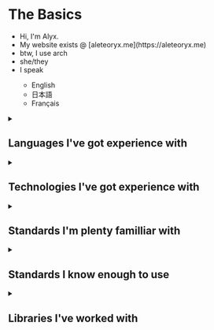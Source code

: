 <h1>The Basics</h1>
<ul>
  <li> Hi, I'm Alyx.</li>
  <li>My website exists @ [aleteoryx.me](https://aleteoryx.me)</li>
  <li>btw, I use arch</li>
  <li>she/they</li>
  <li>I speak</li>
  <ul>
    <li>English</li>
    <li>日本語</li>
    <li>Français</li>
  </ul>
</ul>

<details><summary><h2>Languages I've got experience with</h2></summary>
  <ul>
    <li>JavaScript</li>
    <li>C</li>
    <li>C++</li>
    <li>C#</li>
    <li>Bash</li>
    <li>Batch</li>
    <li>Rust</li>
    <li>Python</li>
    <li>Java</li>
    <li>HTML</li>
    <li>CSS</li>
    <li>PHP</li>
    <li>Perl</li>
    <li>GLSL</li>
    <li>SQL</li>
  </ul>
</details>

<details><summary><h2>Technologies I've got experience with</h2></summary>
  <ul>
    <li>linux</li>
    <li>BSD</li>
    <li>k8s</li>
    <li>docker</li>
    <li>libvirt/kvm</li>
    <li>dri</li></li>
    <li>xorg</li>
    <li>wayland</li>
    <li>opengl</li>
    <li>regular expressions</li>
    <li>posix</li>
    <li>systemd</li>
    <li>dbus</li>
    <li>cockpit</li>
    <li>AWS</li>
    <li>Google Maps</li>
    <li>Asynchronous Programming</li>
    <li>GTK</li>
    <li>MySQL</li>
    <li>sqlite</li>
  </ul>
</details>

<details><summary><h2>Standards I'm plenty familliar with</h2></summary>
  <ul>
    <li>HTTP < 3.0</li>
    <li>GIF*</li>
    <li>IMAP</li>
    <li>DNS</li>
  </ul>
</details>

<details><summary><h2>Standards I know enough to use</h2></summary>
  <ul>
    <li>WebSockets</li>
    <li>SSL/TLS</li>
    <li>QUIC</li>
    <li>HTTP/3.0</li>
  </ul>
</details>  

<details><summary><h2>Libraries I've worked with</h2></summary>
  <ul>
    <li>JavaScript</li>
    <ul>
      <li>React</li>
      <li>Express.js</li>
    </ul>
    <li>C/C++</li></li>
    <ul>
      <li>SDL2</li>
      <li>GLFW</li>
      <li>libxml</li>
      <li>Xlib</li>
      <li>OpenGL</li>
      <li>wlroots</li>
    </ul>
    <li>Rust</li>
    <ul>
      <li>pixels</li>
      <li>winit</li>
      <li>serde(TOML,JSON,RON)</li>
      <li>sqlx</li>
      <li>serenity</li>
    </ul>
    <li>PHP</li>
    <ul>
      <li>laravel</li>
    </ul>
    <li>Python</li>
    <ul>
      <li>pycord</li>
      <li>numpy</li>
      <li>pymysql</li>
    </ul>
  </ul>
</details>
